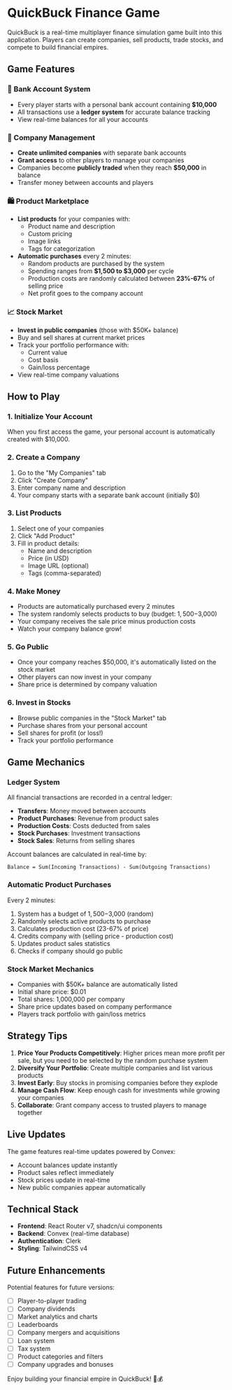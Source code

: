 # QuickBuck Finance Game

QuickBuck is a real-time multiplayer finance simulation game built into this application. Players can create companies, sell products, trade stocks, and compete to build financial empires.

## Game Features

### 🏦 Bank Account System

- Every player starts with a personal bank account containing **$10,000**
- All transactions use a **ledger system** for accurate balance tracking
- View real-time balances for all your accounts

### 🏢 Company Management

- **Create unlimited companies** with separate bank accounts
- **Grant access** to other players to manage your companies
- Companies become **publicly traded** when they reach **$50,000** in balance
- Transfer money between accounts and players

### 🛍️ Product Marketplace

- **List products** for your companies with:
  - Product name and description
  - Custom pricing
  - Image links
  - Tags for categorization
- **Automatic purchases** every 2 minutes:
  - Random products are purchased by the system
  - Spending ranges from **$1,500 to $3,000** per cycle
  - Production costs are randomly calculated between **23%-67%** of selling price
  - Net profit goes to the company account

### 📈 Stock Market

- **Invest in public companies** (those with $50K+ balance)
- Buy and sell shares at current market prices
- Track your portfolio performance with:
  - Current value
  - Cost basis
  - Gain/loss percentage
- View real-time company valuations

## How to Play

### 1. Initialize Your Account

When you first access the game, your personal account is automatically created with $10,000.

### 2. Create a Company

1. Go to the "My Companies" tab
2. Click "Create Company"
3. Enter company name and description
4. Your company starts with a separate bank account (initially $0)

### 3. List Products

1. Select one of your companies
2. Click "Add Product"
3. Fill in product details:
   - Name and description
   - Price (in USD)
   - Image URL (optional)
   - Tags (comma-separated)

### 4. Make Money

- Products are automatically purchased every 2 minutes
- The system randomly selects products to buy (budget: $1,500-$3,000)
- Your company receives the sale price minus production costs
- Watch your company balance grow!

### 5. Go Public

- Once your company reaches $50,000, it's automatically listed on the stock market
- Other players can now invest in your company
- Share price is determined by company valuation

### 6. Invest in Stocks

- Browse public companies in the "Stock Market" tab
- Purchase shares from your personal account
- Sell shares for profit (or loss!)
- Track your portfolio performance

## Game Mechanics

### Ledger System

All financial transactions are recorded in a central ledger:

- **Transfers**: Money moved between accounts
- **Product Purchases**: Revenue from product sales
- **Production Costs**: Costs deducted from sales
- **Stock Purchases**: Investment transactions
- **Stock Sales**: Returns from selling shares

Account balances are calculated in real-time by:

```
Balance = Sum(Incoming Transactions) - Sum(Outgoing Transactions)
```

### Automatic Product Purchases

Every 2 minutes:

1. System has a budget of $1,500-$3,000 (random)
2. Randomly selects active products to purchase
3. Calculates production cost (23-67% of price)
4. Credits company with (selling price - production cost)
5. Updates product sales statistics
6. Checks if company should go public

### Stock Market Mechanics

- Companies with $50K+ balance are automatically listed
- Initial share price: $0.01
- Total shares: 1,000,000 per company
- Share price updates based on company performance
- Players track portfolio with gain/loss metrics

## Strategy Tips

1. **Price Your Products Competitively**: Higher prices mean more profit per sale, but you need to be selected by the random purchase system
2. **Diversify Your Portfolio**: Create multiple companies and list various products
3. **Invest Early**: Buy stocks in promising companies before they explode
4. **Manage Cash Flow**: Keep enough cash for investments while growing your companies
5. **Collaborate**: Grant company access to trusted players to manage together

## Live Updates

The game features real-time updates powered by Convex:

- Account balances update instantly
- Product sales reflect immediately
- Stock prices update in real-time
- New public companies appear automatically

## Technical Stack

- **Frontend**: React Router v7, shadcn/ui components
- **Backend**: Convex (real-time database)
- **Authentication**: Clerk
- **Styling**: TailwindCSS v4

## Future Enhancements

Potential features for future versions:

- [ ] Player-to-player trading
- [ ] Company dividends
- [ ] Market analytics and charts
- [ ] Leaderboards
- [ ] Company mergers and acquisitions
- [ ] Loan system
- [ ] Tax system
- [ ] Product categories and filters
- [ ] Company upgrades and bonuses

Enjoy building your financial empire in QuickBuck! 🚀💰
